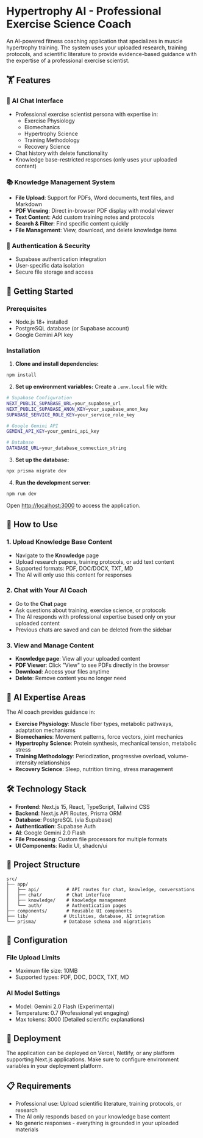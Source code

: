 # Hypertrophy AI - Professional Exercise Science Coach

An AI-powered fitness coaching application that specializes in muscle hypertrophy training. The system uses your uploaded research, training protocols, and scientific literature to provide evidence-based guidance with the expertise of a professional exercise scientist.

## 🏋️ Features

### 💬 AI Chat Interface
- Professional exercise scientist persona with expertise in:
  - Exercise Physiology
  - Biomechanics 
  - Hypertrophy Science
  - Training Methodology
  - Recovery Science
- Chat history with delete functionality
- Knowledge base-restricted responses (only uses your uploaded content)

### 📚 Knowledge Management System
- **File Upload**: Support for PDFs, Word documents, text files, and Markdown
- **PDF Viewing**: Direct in-browser PDF display with modal viewer
- **Text Content**: Add custom training notes and protocols
- **Search & Filter**: Find specific content quickly
- **File Management**: View, download, and delete knowledge items

### 🔐 Authentication & Security
- Supabase authentication integration
- User-specific data isolation
- Secure file storage and access

## 🚀 Getting Started

### Prerequisites
- Node.js 18+ installed
- PostgreSQL database (or Supabase account)
- Google Gemini API key

### Installation

1. **Clone and install dependencies:**
```bash
npm install
```

2. **Set up environment variables:**
Create a `.env.local` file with:
```bash
# Supabase Configuration
NEXT_PUBLIC_SUPABASE_URL=your_supabase_url
NEXT_PUBLIC_SUPABASE_ANON_KEY=your_supabase_anon_key
SUPABASE_SERVICE_ROLE_KEY=your_service_role_key

# Google Gemini API
GEMINI_API_KEY=your_gemini_api_key

# Database
DATABASE_URL=your_database_connection_string
```

3. **Set up the database:**
```bash
npx prisma migrate dev
```

4. **Run the development server:**
```bash
npm run dev
```

Open [http://localhost:3000](http://localhost:3000) to access the application.

## 📖 How to Use

### 1. Upload Knowledge Base Content
- Navigate to the **Knowledge** page
- Upload research papers, training protocols, or add text content
- Supported formats: PDF, DOC/DOCX, TXT, MD
- The AI will only use this content for responses

### 2. Chat with Your AI Coach
- Go to the **Chat** page
- Ask questions about training, exercise science, or protocols
- The AI responds with professional expertise based only on your uploaded content
- Previous chats are saved and can be deleted from the sidebar

### 3. View and Manage Content
- **Knowledge page**: View all your uploaded content
- **PDF Viewer**: Click "View" to see PDFs directly in the browser
- **Download**: Access your files anytime
- **Delete**: Remove content you no longer need

## 🧬 AI Expertise Areas

The AI coach provides guidance in:
- **Exercise Physiology**: Muscle fiber types, metabolic pathways, adaptation mechanisms
- **Biomechanics**: Movement patterns, force vectors, joint mechanics
- **Hypertrophy Science**: Protein synthesis, mechanical tension, metabolic stress
- **Training Methodology**: Periodization, progressive overload, volume-intensity relationships
- **Recovery Science**: Sleep, nutrition timing, stress management

## 🛠️ Technology Stack

- **Frontend**: Next.js 15, React, TypeScript, Tailwind CSS
- **Backend**: Next.js API Routes, Prisma ORM
- **Database**: PostgreSQL (via Supabase)
- **Authentication**: Supabase Auth
- **AI**: Google Gemini 2.0 Flash
- **File Processing**: Custom file processors for multiple formats
- **UI Components**: Radix UI, shadcn/ui

## 📁 Project Structure

```
src/
├── app/
│   ├── api/          # API routes for chat, knowledge, conversations
│   ├── chat/         # Chat interface
│   ├── knowledge/    # Knowledge management
│   └── auth/         # Authentication pages
├── components/       # Reusable UI components
├── lib/             # Utilities, database, AI integration
└── prisma/          # Database schema and migrations
```

## 🔧 Configuration

### File Upload Limits
- Maximum file size: 10MB
- Supported types: PDF, DOC, DOCX, TXT, MD

### AI Model Settings
- Model: Gemini 2.0 Flash (Experimental)
- Temperature: 0.7 (Professional yet engaging)
- Max tokens: 3000 (Detailed scientific explanations)

## 🚀 Deployment

The application can be deployed on Vercel, Netlify, or any platform supporting Next.js applications. Make sure to configure environment variables in your deployment platform.

## 📋 Requirements

- Professional use: Upload scientific literature, training protocols, or research
- The AI only responds based on your knowledge base content
- No generic responses - everything is grounded in your uploaded materials
